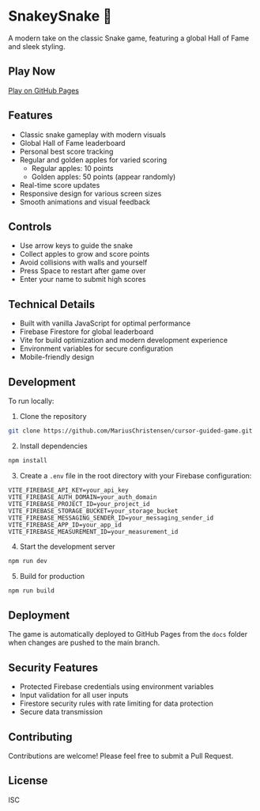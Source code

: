 # SnakeySnake 🐍

A modern take on the classic Snake game, featuring a global Hall of Fame and sleek styling.

## Play Now

[Play on GitHub Pages](https://mariuschristensen.github.io/cursor-guided-game/)

## Features

- Classic snake gameplay with modern visuals
- Global Hall of Fame leaderboard
- Personal best score tracking
- Regular and golden apples for varied scoring
  - Regular apples: 10 points
  - Golden apples: 50 points (appear randomly)
- Real-time score updates
- Responsive design for various screen sizes
- Smooth animations and visual feedback

## Controls

- Use arrow keys to guide the snake
- Collect apples to grow and score points
- Avoid collisions with walls and yourself
- Press Space to restart after game over
- Enter your name to submit high scores

## Technical Details

- Built with vanilla JavaScript for optimal performance
- Firebase Firestore for global leaderboard
- Vite for build optimization and modern development experience
- Environment variables for secure configuration
- Mobile-friendly design

## Development

To run locally:

1. Clone the repository

```bash
git clone https://github.com/MariusChristensen/cursor-guided-game.git
```

2. Install dependencies

```bash
npm install
```

3. Create a `.env` file in the root directory with your Firebase configuration:

```env
VITE_FIREBASE_API_KEY=your_api_key
VITE_FIREBASE_AUTH_DOMAIN=your_auth_domain
VITE_FIREBASE_PROJECT_ID=your_project_id
VITE_FIREBASE_STORAGE_BUCKET=your_storage_bucket
VITE_FIREBASE_MESSAGING_SENDER_ID=your_messaging_sender_id
VITE_FIREBASE_APP_ID=your_app_id
VITE_FIREBASE_MEASUREMENT_ID=your_measurement_id
```

4. Start the development server

```bash
npm run dev
```

5. Build for production

```bash
npm run build
```

## Deployment

The game is automatically deployed to GitHub Pages from the `docs` folder when changes are pushed to the main branch.

## Security Features

- Protected Firebase credentials using environment variables
- Input validation for all user inputs
- Firestore security rules with rate limiting for data protection
- Secure data transmission

## Contributing

Contributions are welcome! Please feel free to submit a Pull Request.

## License

ISC
